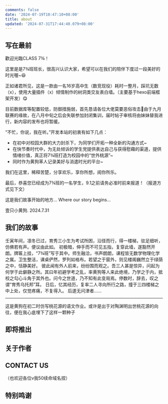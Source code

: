 ```yaml
---
comments: false
date: '2024-07-19T10:47:10+08:00'
title: about
updated: '2024-07-31T17:44:40.079+08:00'
---
```

## 写在最前

歡迎光臨CLASS 7¾！

这里是是7¾班班长，很高兴认识大家，希望可以在我们的陪伴下度过一段美好的时光喔~😆

正如诸君所见，这是一款由一名16岁高中生（数竞现役）耗时一整月，踩坑无数（x），使用大量插件（x）倾情制作的树洞类交友表白墙。（主要基于hexo前端框架开发）😋 

目前数据库等配置较低，防御措施弱，首先恳请各位大佬莫要恶俗攻击🤗由于九月联赛的缘故，在八月中旬之后会失联参加封闭集训，届时帖子审核将由妹妹替我进行，新内容的发布也将暂缓。

“不忙，你说，我在听。”开发本站的初衷有如下几点：

* 在初中对校园大群的大力封杀下，为同学们开拓一种全新的沟通方式~
* 在快节奏时代中，为无处倾诉的学生党提供表达自己与获得慰藉的渠道，提供情绪价值，真正将7¾班打造为校园中的“世外桃源”~
* 同时作为黄狗苯人记录美好与消遣时光的平台~

我们在这里，稀释苦楚，分享欢乐，享你所想，阅你所乐。

最后，恭喜您已经成为7¾班的一名学生，9.1之前请务必准时前来报道！（报道方式见下文）

这是我们故事开始的地方...
Where our story begins...

壹只小黄狗.
2024.7.31

## 我们的故事

壬寅年间，凛冬已过，育秀三小生为考试所困，沿径而行，得一楼梯，驻足细听，仿佛若有声。便议由此如。
初极暗，伸手而不可见五指，复穿此墙，遂豁然开朗。牌匾上挂，“7¾班”写于其中。师生融洽，书声朗朗，课程皆无数学物理化学之属。卫生整洁，课桌俨然，罗列如格布。若望之于窗外，则见楼阁巍然立于绿荫之中，恬静美好。
彼此闻有外人前来，纷纷围而观之。吾三人甚是惊异，问起为何学于此僻静之所。其曰年初避学考之乱，率黄狗等人来此绝境，乃学之于内，抵校之勾心斗角于其外也。问今之世道，乃不知有此变局焉。停数时，辞去，叹之谓“育秀乌托邦”耳。
日后，忆其经历，复率二人寻向所行之路，撞于三四楼梯之中上处，仅觉疼痛，不复得入。
后遂无问津者......

---

这是黄狗在初二时仿写桃花源的语文作业。或许是出于对陶渊明出世桃花源的向往，便在我心底埋下了这样一颗种子





## 即将推出

## 关于作者

## CONTACT US
（也欢迎各位v我50续命域名捏）
## 特别鸣谢





